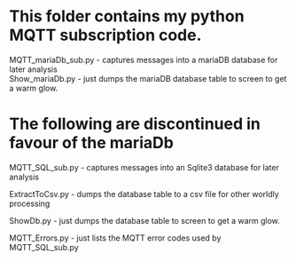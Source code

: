 # This folder contains my python MQTT subscription code. #

MQTT_mariaDb_sub.py  - captures messages into a mariaDB database for later analysis  
Show_mariaDb.py - just dumps the mariaDB database table to screen to get a warm glow.


# The following are discontinued in favour of the mariaDb #
MQTT_SQL_sub.py - captures messages into an Sqlite3 database for later analysis

ExtractToCsv.py - dumps the database table to a csv file for other worldly processing

ShowDb.py - just dumps the database table to screen to get a warm glow.

MQTT_Errors.py - just lists the MQTT error codes used by MQTT_SQL_sub.py
